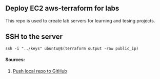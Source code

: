 ## Deploy EC2 aws-terraform for labs
This repo is used to create lab servers for learning and tesing projects.

## SSH to the server
```
ssh -i "../keys" ubuntu@$(terraform output -raw public_ip)
```

#### Sources:
1. [Push local repo to GitHub](https://www.digitalocean.com/community/tutorials/how-to-push-an-existing-project-to-github)